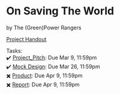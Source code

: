 # On Saving The World  
by The (Green)Power Rangers  
  
[Project Handout](https://github.com/Andrew-Chew/STA313W21-Project/files/6144655/Project_Handout.pdf)  
  
Tasks:  
✔️ [Project_Pitch](https://github.com/Andrew-Chew/STA313W21-Project/files/6144656/Project_Pitch_Handout.pdf): Due Mar 9, 11:59pm  
✔️ [Mock Design](https://github.com/Andrew-Chew/STA313W21-Project/files/6144653/Mock_Design_Handout.pdf): Due Mar 26, 11:59pm  
✖️ [Product](https://github.com/Andrew-Chew/STA313W21-Project/files/6144654/Product_Handout.pdf): Due Apr 9, 11:59pm  
✖️ [Report](https://github.com/Andrew-Chew/STA313W21-Project/files/6144657/Report_Handout.pdf): Due Apr 9, 11:59pm  
